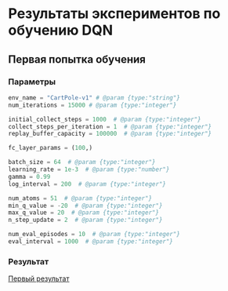# Результаты экспериментов по обучению DQN

## Первая попытка обучения

### Параметры
``` python
env_name = "CartPole-v1" # @param {type:"string"}
num_iterations = 15000 # @param {type:"integer"}

initial_collect_steps = 1000  # @param {type:"integer"}
collect_steps_per_iteration = 1  # @param {type:"integer"}
replay_buffer_capacity = 100000  # @param {type:"integer"}

fc_layer_params = (100,)

batch_size = 64  # @param {type:"integer"}
learning_rate = 1e-3  # @param {type:"number"}
gamma = 0.99
log_interval = 200  # @param {type:"integer"}

num_atoms = 51  # @param {type:"integer"}
min_q_value = -20  # @param {type:"integer"}
max_q_value = 20  # @param {type:"integer"}
n_step_update = 2  # @param {type:"integer"}

num_eval_episodes = 10  # @param {type:"integer"}
eval_interval = 1000  # @param {type:"integer"}
```

### Результат
[Первый результат](https://github.com/VolinNilov/university/blob/main/MoAIiMR/3_lab_work/results/dqn/dqn_1.mp4)